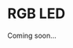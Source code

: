 # RGB LED

Coming soon...

<!-- ![Demo LED RGB](img/demo-led-rgb.png)

!>**Importante!** Cada pino de cor do LED RGB precisa de um resistor individual de 330Ω, conforme ilustrado.

?>**Dica:** Existem dois tipos de LEDs RGB, cátodo ou ânodo comum. É muito fácil confundir entre os dois

O seguinte código utiliza a função `setColor` para trocar a cor do LED RGB a cada segundo. Experimente definir suas próprias cores, apenas lembre-se de usar valores entre 0 e 255 para cada um dos parâmetros da função.

```arduino
const int red_pin = D5;
const int green_pin = D6;
const int blue_pin = D7;

void setup()
{
  pinMode(red_pin, OUTPUT);
  pinMode(green_pin, OUTPUT);
  pinMode(blue_pin, OUTPUT);
}

void loop()
{
  setColor(255, 0, 0);  // red
  delay(1000);
  setColor(0, 255, 0);  // green
  delay(1000);
  setColor(0, 0, 255);  // blue
  delay(1000);
  setColor(255, 255, 0);  // yellow
  delay(1000);  
  setColor(80, 0, 80);  // purple
  delay(1000);
  setColor(0, 255, 255);  // aqua
  delay(1000);
}

void setColor(int red, int green, int blue)
{
  red = map(red, 0, 255, 0, 1023);
  green = map(green, 0, 255, 0, 1023);
  blue = map(blue, 0, 255, 0, 1023);
  analogWrite(red_pin, red);
  analogWrite(green_pin, green);
  analogWrite(blue_pin, blue);
}
``` -->